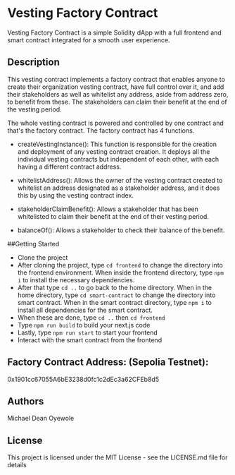 # Vesting Factory Contract

Vesting Factory Contract is a simple Solidity dApp with a full frontend and smart contract integrated for a smooth user experience.

## Description

This vesting contract implements a factory contract that enables anyone to create their organization vesting contract, have full control over it, and add their stakeholders as well as whitelist any address, aside from address zero, to benefit from these. The stakeholders can claim their benefit at the end of the vesting period.

The whole vesting contract is powered and controlled by one contract and that's the factory contract. The factory contract has 4 functions.

- createVestingInstance(): This function is responsible for the creation and deployment of any vesting contract creation. It deploys all the individual vesting contracts but independent of each other, with each having a different contract address.

- whitelistAddress(): Allows the owner of the vesting contract created to whitelist an address designated as a stakeholder address, and it does this by using the vesting contract index.

- stakeholderClaimBenefit(): Allows a stakeholder that has been whitelisted to claim their benefit at the end of their vesting period.

- balanceOf(): Allows a stakeholder to check their balance of the benefit.

##Getting Started
- Clone the project
- After cloning the project, type ```cd frontend``` to change the directory into the frontend environment. When inside the frontend directory, type ```npm i``` to install the necessary dependencies.
- After that type ```cd ..``` to go back to the home directory. When in the home directory, type ```cd smart-contract``` to change the directory into smart contract. When in the smart contract directory, type  ```npm i``` to install all dependencies for the smart contract.
- When these are done, type ```cd ..``` then ```cd frontend```
- Type ```npm run build``` to build your next.js code
- Lastly, type ```npm run start``` to start your frontend
- Interact with the smart contract from the frontend

## Factory Contract Address:   (Sepolia Testnet): 
0x1901cc67055A6bE3238d0fc1c2dEc3a62CFEb8d5

## Authors
Michael Dean Oyewole

## License
This project is licensed under the MIT License - see the LICENSE.md file for details
